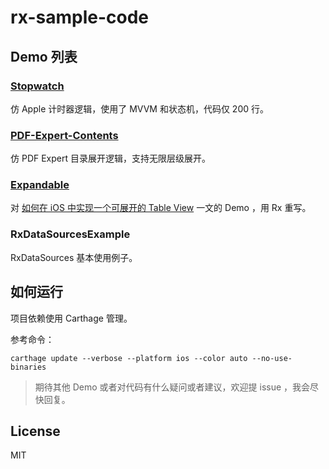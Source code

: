 # rx-sample-code

## Demo 列表

### [Stopwatch](http://7xokf3.com1.z0.glb.clouddn.com/Stopwatch.mov)

仿 Apple 计时器逻辑，使用了 MVVM 和状态机，代码仅 200 行。

### [PDF-Expert-Contents](http://7xokf3.com1.z0.glb.clouddn.com/pdf-epert-demo-mute.mov)

仿 PDF Expert 目录展开逻辑，支持无限层级展开。

### [Expandable](http://7xokf3.com1.z0.glb.clouddn.com/expanded-sample.mov)

对 [如何在 iOS 中实现一个可展开的 Table View](http://swift.gg/2015/12/03/expandable-table-view/) 一文的 Demo ，用 Rx 重写。

### RxDataSourcesExample

RxDataSources 基本使用例子。

## 如何运行

项目依赖使用 Carthage 管理。

参考命令：

```
carthage update --verbose --platform ios --color auto --no-use-binaries
```

> 期待其他 Demo 或者对代码有什么疑问或者建议，欢迎提 issue ，我会尽快回复。

## License

MIT

